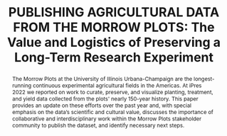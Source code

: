 ---
abstract: The Morrow Plots at the University of Illinois Urbana-Champaign are the
  longest-running continuous experimental agricultural fields in the Americas. At
  iPres 2022 we reported on work to curate, preserve, and visualize planting, treatment,
  and yield data collected from the plots' nearly 150-year history. This paper provides
  an update on these efforts over the past year and, with special emphasis on the
  data’s scientific and cultural value, discusses the importance of collaborative
  and interdisciplinary work within the Morrow Plots stakeholder community to publish
  the dataset, and identify necessary next steps.
creators:
- Bethany G. Anderson
- Sandi L. Caldrone
- Joshua K. Henry
- Heidi J. Imker
- Andrew J. Margenot
- Sarah C. Williams
date: null
document_url: https://www.ideals.illinois.edu/items/128875/bitstreams/430338/data.pdf
grand_parent: iPRES
institutions: []
keywords:
- data
- agriculture
- archives
- curation
- collaboration
landing_page_url: https://hdl.handle.net/2142/121681
language: eng
layout: publication
license: CC-BY 4.0 International
notes_url: null
parent: iPRES 2023
publication_type: presentation
size: null
slides_url: null
source_name: iPRES
stream_url: null
title: 'PUBLISHING AGRICULTURAL DATA FROM THE MORROW PLOTS: The Value and Logistics
  of Preserving a Long-Term Research Experiment'
year: 2023
---
